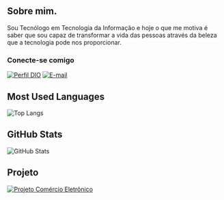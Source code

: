 ## Sobre mim.
Sou Tecnólogo em Tecnologia da Informação e hoje o que me motiva é saber que sou capaz de transformar a vida das pessoas através da beleza que a tecnologia pode nos proporcionar.

### Conecte-se comigo
[![Perfil DIO](https://img.shields.io/badge/-Meu%20Perfil%20na%20DIO-000?style=for-the-badge)](https://web.dio.me/users/roberto_santosxx)
[![E-mail](https://img.shields.io/badge/-Email-000?style=for-the-badge&logo=microsoft-outlook&logoColor=E94D5F)](mailto:roberto.santosxx@gmail.com)

## Most Used Languages
![Top Langs](https://github-readme-stats-git-masterrstaa-rickstaa.vercel.app/api/top-langs/?username=betobrasil&bg_color=000&border_color=30A3DC&title_color=E94D5F&text_color=FFF)

## GitHub Stats
![GitHub Stats](https://github-readme-stats.vercel.app/api?username=betobrasil&theme=transparent&bg_color=000&border_color=30A3DC&show_icons=true&icon_color=30A3DC&title_color=E94D5F&text_color=FFF)

## Projeto
[![Projeto Comércio Eletrônico ](https://github-readme-stats.vercel.app/api/pin/?username=betobrasil&repo=Projeto_Integrador_Comercio_Eletronico&bg_color=000&border_color=30A3DC&show_icons=true&icon_color=30A3DC&title_color=E94D5F&text_color=FFF)](https://github.com/betobrasil/Projeto_Integrador_Comercio_Eletronico)
